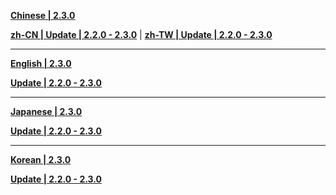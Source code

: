 **[Chinese | 2.3.0](https://bhrpg-prod.oss-accelerate.aliyuncs.com/client/cn/20240608161617_2zjrqfLT5RZmEzcR/PC/Chinese.zip)**

**[zh-CN | Update | 2.2.0 - 2.3.0](https://bhrpg-prod.oss-accelerate.aliyuncs.com/client/diff/hkrpg_cn/audio_zh-cn_2.2.0_2.3.0_hdiff_lARHmKlxgnlxDerc.zip)** | 
**[zh-TW | Update | 2.2.0 - 2.3.0](https://bhrpg-prod.oss-accelerate.aliyuncs.com/client/diff/hkrpg_cn/audio_zh-tw_2.2.0_2.3.0_hdiff_WndXLSLONtMaMrek.zip)**

---

**[English | 2.3.0](https://bhrpg-prod.oss-accelerate.aliyuncs.com/client/cn/20240608161617_2zjrqfLT5RZmEzcR/PC/English.zip)**

**[Update | 2.2.0 - 2.3.0](https://bhrpg-prod.oss-accelerate.aliyuncs.com/client/diff/hkrpg_cn/audio_en-us_2.2.0_2.3.0_hdiff_sYzOFJJydRWzPliE.zip)**

---

**[Japanese | 2.3.0](https://bhrpg-prod.oss-accelerate.aliyuncs.com/client/cn/20240608161617_2zjrqfLT5RZmEzcR/PC/Japanese.zip)**

**[Update | 2.2.0 - 2.3.0](https://bhrpg-prod.oss-accelerate.aliyuncs.com/client/diff/hkrpg_cn/audio_ja-jp_2.2.0_2.3.0_hdiff_oBXBkHpjiWqOpgyG.zip)**

---

**[Korean | 2.3.0](https://bhrpg-prod.oss-accelerate.aliyuncs.com/client/cn/20240608161617_2zjrqfLT5RZmEzcR/PC/Korean.zip)**

**[Update | 2.2.0 - 2.3.0](https://bhrpg-prod.oss-accelerate.aliyuncs.com/client/diff/hkrpg_cn/audio_ko-kr_2.2.0_2.3.0_hdiff_RhsgNyXJBOeErhDP.zip)**